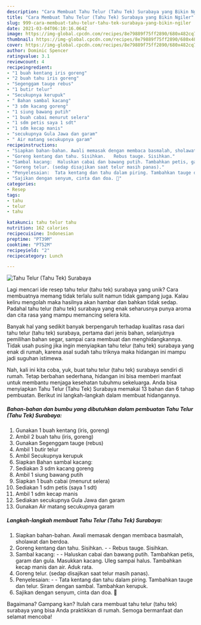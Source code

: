 ```yaml
---
description: "Cara Membuat Tahu Telur (Tahu Tek) Surabaya yang Bikin Ngiler"
title: "Cara Membuat Tahu Telur (Tahu Tek) Surabaya yang Bikin Ngiler"
slug: 999-cara-membuat-tahu-telur-tahu-tek-surabaya-yang-bikin-ngiler
date: 2021-03-04T06:10:16.064Z
image: https://img-global.cpcdn.com/recipes/8e79889f75ff2890/680x482cq70/tahu-telur-tahu-tek-surabaya-foto-resep-utama.jpg
thumbnail: https://img-global.cpcdn.com/recipes/8e79889f75ff2890/680x482cq70/tahu-telur-tahu-tek-surabaya-foto-resep-utama.jpg
cover: https://img-global.cpcdn.com/recipes/8e79889f75ff2890/680x482cq70/tahu-telur-tahu-tek-surabaya-foto-resep-utama.jpg
author: Dominic Spencer
ratingvalue: 3.1
reviewcount: 4
recipeingredient:
- "1 buah kentang iris goreng"
- "2 buah tahu iris goreng"
- "Segenggam tauge rebus"
- "1 butir telur"
- "Secukupnya kerupuk"
- " Bahan sambal kacang"
- "3 sdm kacang goreng"
- "1 siung bawang putih"
- "1 buah cabai menurut selera"
- "1 sdm petis saya 1 sdt"
- "1 sdm kecap manis"
- "secukupnya Gula Jawa dan garam"
- " Air matang secukupnya garam"
recipeinstructions:
- "Siapkan bahan-bahan. Awali memasak dengan membaca basmalah, sholawat dan berdoa."
- "Goreng kentang dan tahu. Sisihkan.   Rebus tauge. Sisihkan."
- "Sambal kacang:  Haluskan cabai dan bawang putih. Tambahkan petis, garam dan gula. Masukkan kacang. Uleg sampai halus. Tambahkan kecap manis dan air. Aduk rata."
- "Goreng telur. (sedap disajikan saat telur masih panas)."
- "Penyelesaian:  Tata kentang dan tahu dalam piring. Tambahkan tauge dan telur. Siram dengan sambal. Tambahkan kerupuk."
- "Sajikan dengan senyum, cinta dan doa. 🖤"
categories:
- Resep
tags:
- tahu
- telur
- tahu

katakunci: tahu telur tahu 
nutrition: 162 calories
recipecuisine: Indonesian
preptime: "PT39M"
cooktime: "PT52M"
recipeyield: "2"
recipecategory: Lunch

---
```



![Tahu Telur (Tahu Tek) Surabaya](https://img-global.cpcdn.com/recipes/8e79889f75ff2890/680x482cq70/tahu-telur-tahu-tek-surabaya-foto-resep-utama.jpg)

Lagi mencari ide resep tahu telur (tahu tek) surabaya yang unik? Cara membuatnya memang tidak terlalu sulit namun tidak gampang juga. Kalau keliru mengolah maka hasilnya akan hambar dan bahkan tidak sedap. Padahal tahu telur (tahu tek) surabaya yang enak seharusnya punya aroma dan cita rasa yang mampu memancing selera kita.

Banyak hal yang sedikit banyak berpengaruh terhadap kualitas rasa dari tahu telur (tahu tek) surabaya, pertama dari jenis bahan, selanjutnya pemilihan bahan segar, sampai cara membuat dan menghidangkannya. Tidak usah pusing jika ingin menyiapkan tahu telur (tahu tek) surabaya yang enak di rumah, karena asal sudah tahu triknya maka hidangan ini mampu jadi suguhan istimewa.




Nah, kali ini kita coba, yuk, buat tahu telur (tahu tek) surabaya sendiri di rumah. Tetap berbahan sederhana, hidangan ini bisa memberi manfaat untuk membantu menjaga kesehatan tubuhmu sekeluarga. Anda bisa menyiapkan Tahu Telur (Tahu Tek) Surabaya memakai 13 bahan dan 6 tahap pembuatan. Berikut ini langkah-langkah dalam membuat hidangannya.

<!--inarticleads1-->

##### Bahan-bahan dan bumbu yang dibutuhkan dalam pembuatan Tahu Telur (Tahu Tek) Surabaya:

1. Gunakan 1 buah kentang (iris, goreng)
1. Ambil 2 buah tahu (iris, goreng)
1. Gunakan Segenggam tauge (rebus)
1. Ambil 1 butir telur
1. Ambil Secukupnya kerupuk
1. Siapkan  Bahan sambal kacang:
1. Sediakan 3 sdm kacang goreng
1. Ambil 1 siung bawang putih
1. Siapkan 1 buah cabai (menurut selera)
1. Sediakan 1 sdm petis (saya 1 sdt)
1. Ambil 1 sdm kecap manis
1. Sediakan secukupnya Gula Jawa dan garam
1. Gunakan  Air matang secukupnya garam




<!--inarticleads2-->

##### Langkah-langkah membuat Tahu Telur (Tahu Tek) Surabaya:

1. Siapkan bahan-bahan. Awali memasak dengan membaca basmalah, sholawat dan berdoa.
1. Goreng kentang dan tahu. Sisihkan.  -  - Rebus tauge. Sisihkan.
1. Sambal kacang: -  - Haluskan cabai dan bawang putih. Tambahkan petis, garam dan gula. Masukkan kacang. Uleg sampai halus. Tambahkan kecap manis dan air. Aduk rata.
1. Goreng telur. (sedap disajikan saat telur masih panas).
1. Penyelesaian: -  - Tata kentang dan tahu dalam piring. Tambahkan tauge dan telur. Siram dengan sambal. Tambahkan kerupuk.
1. Sajikan dengan senyum, cinta dan doa. 🖤




Bagaimana? Gampang kan? Itulah cara membuat tahu telur (tahu tek) surabaya yang bisa Anda praktikkan di rumah. Semoga bermanfaat dan selamat mencoba!
